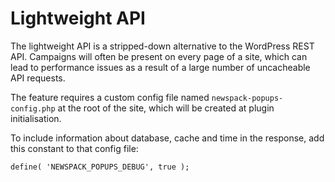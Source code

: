 # Lightweight API

The lightweight API is a stripped-down alternative to the WordPress REST API. Campaigns will often be present on every page of a site, which can lead to performance issues as a result of a large number of uncacheable API requests.

The feature requires a custom config file named `newspack-popups-config.php` at the root of the site, which will be created at plugin initialisation.

To include information about database, cache and time in the response, add this constant to that config file:

```
define( 'NEWSPACK_POPUPS_DEBUG', true );
```
